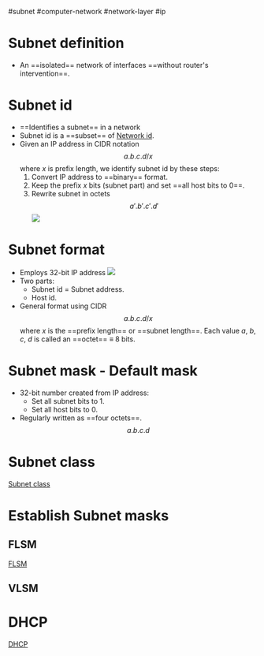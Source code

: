 #subnet #computer-network #network-layer #ip 

# Subnet definition
- An ==isolated== network of interfaces ==without router's intervention==.
# Subnet id
- ==Identifies a subnet== in a network
- Subnet id is a ==subset== of [Network id](Subnet%20class.md#Network%20id).
- Given an IP address in CIDR notation $$a.b.c.d/x$$ where $x$ is prefix length, we identify subnet id by these steps:
	1. Convert IP address to ==binary== format.
	2. Keep the prefix $x$ bits (subnet part) and set ==all host bits to 0==. 
	3. Rewrite subnet in octets $$a'.b'.c'.d'$$ ![](Pasted%20image%2020240522104945.png)

# Subnet format
- Employs 32-bit IP address ![](Pasted%20image%2020240521163018.png)
- Two parts:
	- Subnet id = Subnet address.
	- Host id.
- General format using CIDR $$a.b.c.d/x$$ where $x$ is the ==prefix length== or ==subnet length==. Each value $a$, $b$, $c$, $d$ is called an ==octet== $\equiv$ 8 bits.
# Subnet mask - Default mask
- 32-bit number created from IP address:
	- Set all subnet bits to 1.
	- Set all host bits to 0.
- Regularly written as ==four octets==. $$a.b.c.d$$ 
# Subnet class
[Subnet class](Subnet%20class.md)

# Establish Subnet masks
## FLSM
[FLSM](FLSM.md)

## VLSM


# DHCP
[DHCP](DHCP.md)


